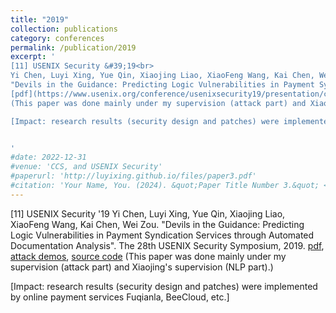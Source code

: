```yaml
---
title: "2019"
collection: publications
category: conferences
permalink: /publication/2019
excerpt: '
[11] USENIX Security &#39;19<br>
Yi Chen, Luyi Xing, Yue Qin, Xiaojing Liao, XiaoFeng Wang, Kai Chen, Wei Zou. 
"Devils in the Guidance: Predicting Logic Vulnerabilities in Payment Syndication Services through Automated Documentation Analysis". The 28th USENIX Security Symposium, 2019.
[pdf](https://www.usenix.org/conference/usenixsecurity19/presentation/chen-yi), [attack demos](https://sites.google.com/view/dilution/home/attack-demos), [source code](https://github.com/ccy1991911/Dilution)
(This paper was done mainly under my supervision (attack part) and Xiaojing&#39;s supervision (NLP part).)<br><br>

[Impact: research results (security design and patches) were implemented by online payment services Fuqianla, BeeCloud, etc.]


'
#date: 2022-12-31
#venue: 'CCS, and USENIX Security'
#paperurl: 'http://luyixing.github.io/files/paper3.pdf'
#citation: 'Your Name, You. (2024). &quot;Paper Title Number 3.&quot; <i>GitHub Journal of Bugs</i>. 1(3).'
---
```


[11] USENIX Security '19
Yi Chen, Luyi Xing, Yue Qin, Xiaojing Liao, XiaoFeng Wang, Kai Chen, Wei Zou. 
"Devils in the Guidance: Predicting Logic Vulnerabilities in Payment Syndication Services through Automated Documentation Analysis". The 28th USENIX Security Symposium, 2019.
[pdf](https://www.usenix.org/conference/usenixsecurity19/presentation/chen-yi), [attack demos](https://sites.google.com/view/dilution/home/attack-demos), [source code](https://github.com/ccy1991911/Dilution)
(This paper was done mainly under my supervision (attack part) and Xiaojing's supervision (NLP part).)

[Impact: research results (security design and patches) were implemented by online payment services Fuqianla, BeeCloud, etc.]
